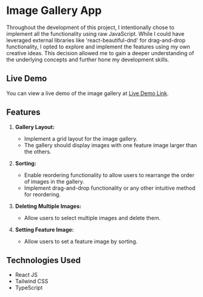 # Image Gallery App

Throughout the development of this project, I intentionally chose to implement all the functionality using raw JavaScript. While I could have leveraged external libraries like 'react-beautiful-dnd' for drag-and-drop functionality, I opted to explore and implement the features using my own creative ideas. This decision allowed me to gain a deeper understanding of the underlying concepts and further hone my development skills.

## Live Demo
You can view a live demo of the image gallery at [Live Demo Link](https://image-gallery20.netlify.app/).

## Features
1. **Gallery Layout:**
   - Implement a grid layout for the image gallery.
   - The gallery should display images with one feature image larger than the others.

2. **Sorting:**
   - Enable reordering functionality to allow users to rearrange the order of images in the gallery.
   - Implement drag-and-drop functionality or any other intuitive method for reordering.

3. **Deleting Multiple Images:**
   - Allow users to select multiple images and delete them.

4. **Setting Feature Image:**
   - Allow users to set a feature image by sorting.

## Technologies Used
- React JS
- Tailwind CSS
- TypeScript    
